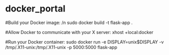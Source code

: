# docker_portal
#Build your Docker image:
/n
sudo docker build -t flask-app .

#Allow Docker to communicate with your X server:
xhost +local:docker

#Run your Docker container:
sudo docker run -e DISPLAY=unix$DISPLAY -v /tmp/.X11-unix:/tmp/.X11-unix -p 5000:5000 flask-app

